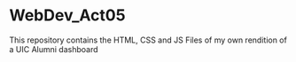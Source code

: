 # WebDev_Act05
This repository contains the HTML, CSS and JS Files of my own rendition of a UIC Alumni dashboard
